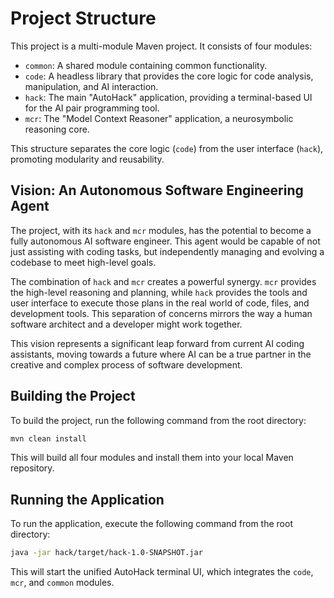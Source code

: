 # Project Structure

This project is a multi-module Maven project. It consists of four modules:

- `common`: A shared module containing common functionality.
- `code`: A headless library that provides the core logic for code analysis, manipulation, and AI interaction.
- `hack`: The main "AutoHack" application, providing a terminal-based UI for the AI pair programming tool.
- `mcr`: The "Model Context Reasoner" application, a neurosymbolic reasoning core.

This structure separates the core logic (`code`) from the user interface (`hack`), promoting modularity and reusability.

## Vision: An Autonomous Software Engineering Agent

The project, with its `hack` and `mcr` modules, has the potential to become a fully autonomous AI software engineer.
This agent would be capable of not just assisting with coding tasks, but independently managing and evolving a codebase
to meet high-level goals.

The combination of `hack` and `mcr` creates a powerful synergy. `mcr` provides the high-level reasoning and
planning, while `hack` provides the tools and user interface to execute those plans in the real world of code, files, and development tools. This separation of concerns mirrors the way a human software architect and a developer might work together.

This vision represents a significant leap forward from current AI coding assistants, moving towards a future where AI
can be a true partner in the creative and complex process of software development.

## Building the Project

To build the project, run the following command from the root directory:

```bash
mvn clean install
```

This will build all four modules and install them into your local Maven repository.

## Running the Application

To run the application, execute the following command from the root directory:

```bash
java -jar hack/target/hack-1.0-SNAPSHOT.jar
```

This will start the unified AutoHack terminal UI, which integrates the `code`, `mcr`, and `common` modules.
